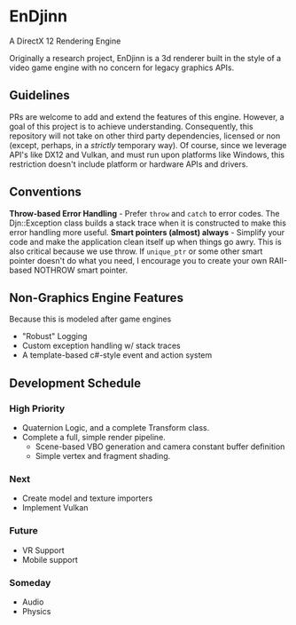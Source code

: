 # EnDjinn
A DirectX 12 Rendering Engine

Originally a research project, EnDjinn is a 3d renderer built in the style of a video game engine with no concern for legacy graphics APIs.

## Guidelines

PRs are welcome to add and extend the features of this engine. However, a goal of this project is to achieve understanding. Consequently, this repository will not take on other third party dependencies, licensed or non (except, perhaps, in a *strictly* temporary way).
Of course, since we leverage API's like DX12 and Vulkan, and must run upon platforms like Windows, this restriction doesn't include platform or hardware APIs and drivers.

## Conventions

**Throw-based Error Handling** - Prefer `throw` and `catch` to error codes. The Djn::Exception class builds a stack trace when it is constructed to make this error handling more useful.
**Smart pointers (almost) always** - Simplify your code and make the application clean itself up when things go awry. This is also critical because we use throw. If `unique_ptr` or some other smart pointer doesn't do what you need, I encourage you to create your own RAII-based NOTHROW smart pointer.

## Non-Graphics Engine Features

Because this is modeled after game engines
- "Robust" Logging
- Custom exception handling w/ stack traces
- A template-based c#-style event and action system

## Development Schedule

### High Priority
- Quaternion Logic, and a complete Transform class.
- Complete a full, simple render pipeline.
  - Scene-based VBO generation and camera constant buffer definition
  - Simple vertex and fragment shading.

### Next
- Create model and texture importers
- Implement Vulkan

### Future
- VR Support
- Mobile support

### Someday

- Audio
- Physics
